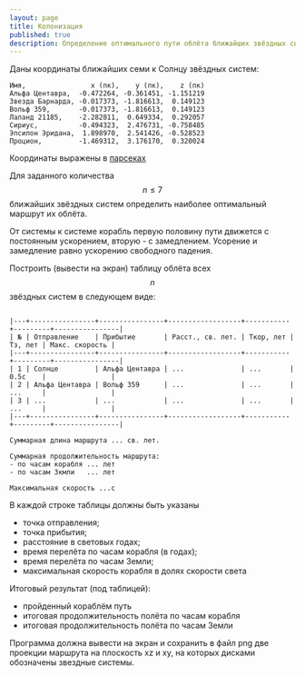 ```yaml
---
layout: page
title: Колонизация
published: true
description: Определение оптимального пути облёта ближайших звёздных систем
---
```


Даны координаты ближайших семи к Солнцу звёздных систем:

~~~
Имя,                x (пк),    y (пк),    z (пк)
Альфа Центавра,  -0.472264, -0.361451, -1.151219
Звезда Барнарда, -0.017373, -1.816613,  0.149123
Вольф 359,       -0.017373, -1.816613,  0.149123
Лаланд 21185,    -2.282811,  0.649334,  0.292057
Сириус,          -0.494323,  2.476731, -0.758485
Эпсилон Эридана,  1.898970,  2.541426, -0.528523
Процион,         -1.469312,  3.176170,  0.320024
~~~

Координаты выражены в [парсеках](https://ru.wikipedia.org/wiki/Парсек)

Для заданного количества $$n \leq 7$$ ближайших звёздных систем определить наиболее оптимальный маршрут их облёта.

От системы к системе корабль первую половину пути движется с постоянным ускорением, вторую - с замедлением. Усорение и замедление равно ускорению свободного падения.

Построить (вывести на экран) таблицу облёта всех  $$n$$ звёздных систем в следующем виде:

~~~

|---+----------------+----------------+------------------+-----------+---------+----------------|
| № | Отправление    | Прибытие       | Расст., св. лет. | Tкор, лет | Tз, лет | Макс. скорость |
|---+----------------+----------------+------------------+-----------+---------+----------------|
| 1 | Солнце         | Альфа Центавра | ...              | ...       | 0.5с    |                |
| 2 | Альфа Центавра | Вольф 359      | ...              | ...       | ...     |                |
| 3 | ...            | ...            | ...              | ...       | ...     |                |
|---+----------------+----------------+------------------+-----------+---------+----------------|

Суммарная длина маршрута ... св. лет.

Суммарная продолжительность маршрута:
- по часам корабля ... лет
- по часам Зкмли   ... лет

Максимальная скорость ...c

~~~

В каждой строке таблицы должны быть указаны
- точка отправления;
- точка прибытия;
- расстояние в световых годах;
- время перелёта по часам корабля (в годах);
- время перелёта по часам Земли;
- максимальная скорость корабля в долях скорости света

Итоговый результат (под таблицей):
- пройденный кораблём путь
- итоговая продолжительность полёта по часам корабля
- итоговая продолжительность полёта по часам Земли

Программа должна вывести на экран и сохранить в файл png две проекции маршрута на плоскость xz и xy, на которых дисками обозначены звездные системы.
